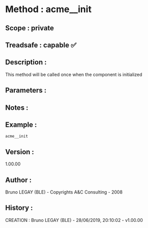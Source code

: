 ﻿# **Method :** acme__init## **Scope :** private## **Treadsafe :** capable ✅ ## **Description :** This method will be called once when the component is initialized## **Parameters :** ## **Notes :** ## **Example :** ```acme__init```## **Version :** 1.00.00## **Author :** Bruno LEGAY (BLE) - Copyrights A&C Consulting - 2008## **History :**  CREATION : Bruno LEGAY (BLE) - 28/06/2019, 20:10:02 - v1.00.00